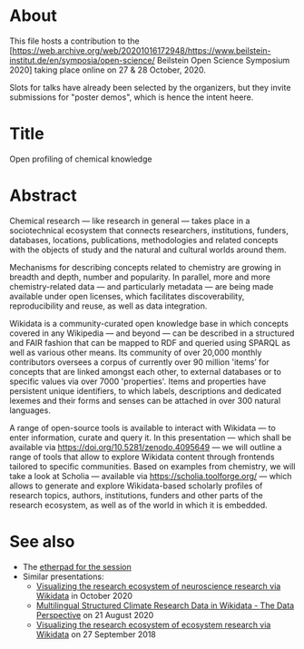 # About

This file hosts a contribution to the [https://web.archive.org/web/20201016172948/https://www.beilstein-institut.de/en/symposia/open-science/ Beilstein Open Science Symposium 2020] taking place online on 27 & 28 October, 2020.

Slots for talks have already been selected by the organizers, but they invite submissions for "poster demos", which is hence the intent heere.

# Title

Open profiling of chemical knowledge

# Abstract

Chemical research — like research in general — takes place in a sociotechnical ecosystem that connects researchers, institutions, funders, databases, locations, publications, methodologies and related concepts with the objects of study and the natural and cultural worlds around them.

Mechanisms for describing concepts related to chemistry are growing in breadth and depth, number and popularity. In parallel, more and more chemistry-related data — and particularly metadata — are being made available under open licenses, which facilitates discoverability, reproducibility and reuse, as well as data integration.

Wikidata is a community-curated open knowledge base in which concepts covered in any Wikipedia — and beyond — can be described in a structured and FAIR fashion that can be mapped to RDF and queried using SPARQL as well as various other means. Its community of over 20,000 monthly contributors oversees a corpus of currently over 90 million 'items’ for concepts that are linked amongst each other, to external databases or to specific values via over 7000 'properties'. Items and properties have persistent unique identifiers, to which labels, descriptions and dedicated lexemes and their forms and senses can be attached in over 300 natural languages.

A range of open-source tools is available to interact with Wikidata — to enter information, curate and query it. In this presentation — which shall be available via https://doi.org/10.5281/zenodo.4095649 — we will outline a range of tools that allow to explore Wikidata content through frontends tailored to specific communities. Based on examples from chemistry, we will take a look at Scholia — available via https://scholia.toolforge.org/ — which allows to generate and explore Wikidata-based scholarly profiles of research topics, authors, institutions, funders and other parts of the research ecosystem, as well as of the world in which it is embedded.


# See also

* The [etherpad for the session](https://etherpad.wikimedia.org/p/zenodo.4095649)
* Similar presentations:
  - [Visualizing the research ecosystem of neuroscience research via Wikidata](https://github.com/Daniel-Mietchen/events/blob/master/neuromatch3.md) in October 2020
  - [Multilingual Structured Climate Research Data in Wikidata - The Data Perspective](data-science-in-climate-and-climate-impact-research.md) on 21 August 2020
  - [Visualizing the research ecosystem of ecosystem research via Wikidata](https://github.com/Daniel-Mietchen/events/blob/master/ICEI2018-research-ecosystem.md) on 27 September 2018
  
